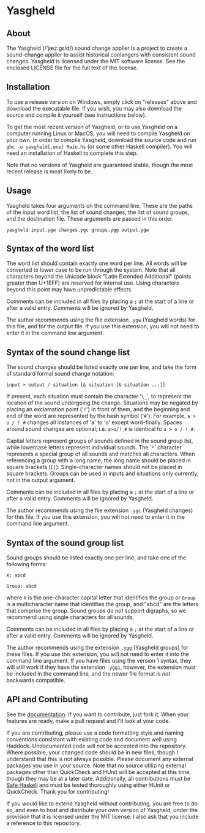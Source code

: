 Yasgheld
========

About
-----
The Yasgheld (/'j&aelig;z.g&#603;ld/) sound change applier
is a project to create a sound-change applier to assist
historical conlangers with consistent sound changes.
Yasgheld is licensed under the MIT software license. See
the enclosed LICENSE file for the full text of the license.

Installation
------------
To use a release version on Windows, simply click on
"releases" above and download the executable file. If
you wish, you may also download the source and compile
it yourself (see instructions below).

To get the most recent version of Yasgheld, or to use
Yasgheld on a computer running Linux or MacOS,
you will need to compile Yasgheld on your own. In order 
to compile Yasgheld, download the source code and run 
`ghc -o yasgheld[.exe] Main.hs` (or some other Haskell 
compiler). You will need an installation of Haskell to 
complete this step.

Note that no versions of Yasgheld are guaranteed stable,
though the most recent release is most likely to be.

Usage
-----
Yasgheld takes four arguments on the command line. These
are the paths of the input word list, the list of sound
changes, the list of sound groups, and the destination
file. These arguments are passed in this order.

``yasgheld input.ygw changes.ygc groups.ygg output.ygw``

Syntax of the word list
------
The word list should contain exactly one word per line.
All words will be converted to lower case to be run through
the system. Note that all characters beyond the Unicode
block "Latin Extended Additional" (points greater than
U+1EFF) are reserved for internal use. Using characters
beyond this point may have unpredictable effects.

Comments can be included in all files by placing a `;` at
the start of a line or after a valid entry. Comments will be
ignored by Yasgheld.

The author recommends using the file extension
`.ygw` (Yasgheld words) for this file, and for the output
file. If you use this extension, you will not need to
enter it in the command line argument.

Syntax of the sound change list
----
The sound changes should be listed exactly one per line, and
take the form of standard formal sound change notation:

``input > output / situation [& situation [& situation ...]]``

If present, each situation must contain the character '`\_`', to
represent the location of the sound undergoing the change.
Situations may be negated by placing an exclamation point ('`!`')
in front of them, and the beginning and end of the word are
represented by the hash symbol ('`#`'). For example, `a > o / !_#`
changes all instances of 'a' to 'o' except word-finally. Spaces
around sound changes are optional; i.e. `a>o/!_#` is identical
to `a > o / !_#`.

Capital letters represent groups of sounds defined
in the sound group list, while lowercase letters represent
individual sounds. The '`*`' character represents a special group
of all sounds and matches all characters. When referencing a group
with a long name, the long name should be placed in square brackets
(`[]`). Single-character names should not be placed in square brackets.
Groups can be used in inputs and situations only currently,
not in the output argument.

Comments can be included in all files by placing a `;` at
the start of a line or after a valid entry. Comments will be
ignored by Yasgheld.

The author recommends using the file extension `.ygc` (Yasgheld
changes) for this file. If you use this extension, you will not
need to enter it in the command line argument.

Syntax of the sound group list
----
Sound groups should be listed exactly one per line, and take one of
the following forms:

``X: abcd``

``Group: abcd``

where `X` is the one-character capital letter that identifies
the group or `Group` is a multicharacter name that identifies
the group, and "abcd" are the letters that comprise the group.
Sound groups do _not_ support digraphs, so we recommend using
single characters for all sounds.

Comments can be included in all files by placing a `;` at
the start of a line or after a valid entry. Comments will be
ignored by Yasgheld.

The author recommends using the extension `.ygg`
(Yasgheld groups) for these files. If you use this extension,
you will not need to enter it into the command line argument.
If you have files using the version 1 syntax, they will still
work if they have the extension `.ygg1`, however, the extension
must be included in the command line, and the newer file format
is _not_ backwards compatible.

API and Contributing
---
See the [documentation](https://alray2569.github.io/SoundChange/index.html).
If you want to contribute, just fork it. When your features are ready,
make a pull request and I'll look at your code.

If you are contributing, please use a code formatting style and naming 
conventions consistant with existing code and document well using Haddock. 
Undocumented code will _not_ be accepted into the repository. Where 
possible, your changed code should be in new files, though I understand 
that this is not always possible. Please document any external packages you
use in your source. Note that no source utilizing external packages other than
QuickCheck and HUnit will be accepted at this time, though they may be at a 
later date. Additionally, all contributions must be 
[Safe Haskell](https://downloads.haskell.org/~ghc/7.8.2/docs/html/users_guide/safe-haskell.html)
and must be tested thoroughly using either HUnit or QuickCheck.
Thank you for contributing!

If you would like to extend Yasgheld without contributing, you are free to
do so, and even to host and distribute your own version of Yasgheld,
under the provision that it is licensed under the MIT license. I also ask
that you include a reference to this repository. 
